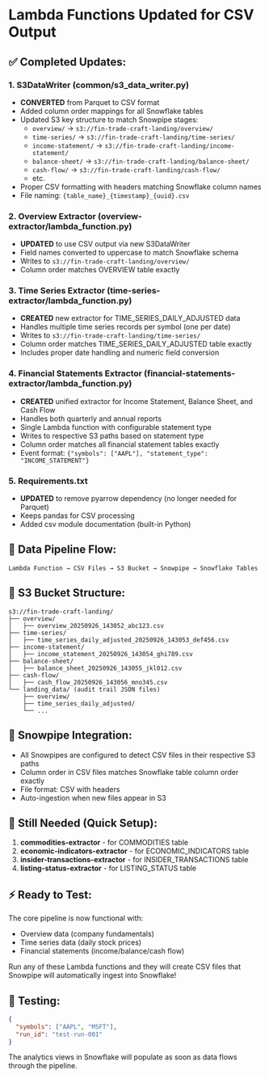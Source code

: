 # Lambda Functions Updated for CSV Output

## ✅ Completed Updates:

### 1. S3DataWriter (common/s3_data_writer.py)
- **CONVERTED** from Parquet to CSV format
- Added column order mappings for all Snowflake tables
- Updated S3 key structure to match Snowpipe stages:
  - `overview/` → `s3://fin-trade-craft-landing/overview/`
  - `time-series/` → `s3://fin-trade-craft-landing/time-series/`
  - `income-statement/` → `s3://fin-trade-craft-landing/income-statement/`
  - `balance-sheet/` → `s3://fin-trade-craft-landing/balance-sheet/`
  - `cash-flow/` → `s3://fin-trade-craft-landing/cash-flow/`
  - etc.
- Proper CSV formatting with headers matching Snowflake column names
- File naming: `{table_name}_{timestamp}_{uuid}.csv`

### 2. Overview Extractor (overview-extractor/lambda_function.py)
- **UPDATED** to use CSV output via new S3DataWriter
- Field names converted to uppercase to match Snowflake schema
- Writes to `s3://fin-trade-craft-landing/overview/`
- Column order matches OVERVIEW table exactly

### 3. Time Series Extractor (time-series-extractor/lambda_function.py)
- **CREATED** new extractor for TIME_SERIES_DAILY_ADJUSTED data
- Handles multiple time series records per symbol (one per date)
- Writes to `s3://fin-trade-craft-landing/time-series/`
- Column order matches TIME_SERIES_DAILY_ADJUSTED table exactly
- Includes proper date handling and numeric field conversion

### 4. Financial Statements Extractor (financial-statements-extractor/lambda_function.py)
- **CREATED** unified extractor for Income Statement, Balance Sheet, and Cash Flow
- Handles both quarterly and annual reports
- Single Lambda function with configurable statement type
- Writes to respective S3 paths based on statement type
- Column order matches all financial statement tables exactly
- Event format: `{"symbols": ["AAPL"], "statement_type": "INCOME_STATEMENT"}`

### 5. Requirements.txt
- **UPDATED** to remove pyarrow dependency (no longer needed for Parquet)
- Keeps pandas for CSV processing
- Added csv module documentation (built-in Python)

## 🔄 Data Pipeline Flow:
```
Lambda Function → CSV Files → S3 Bucket → Snowpipe → Snowflake Tables
```

## 📁 S3 Bucket Structure:
```
s3://fin-trade-craft-landing/
├── overview/
│   ├── overview_20250926_143052_abc123.csv
├── time-series/
│   ├── time_series_daily_adjusted_20250926_143053_def456.csv
├── income-statement/
│   ├── income_statement_20250926_143054_ghi789.csv
├── balance-sheet/
│   ├── balance_sheet_20250926_143055_jkl012.csv
├── cash-flow/
│   ├── cash_flow_20250926_143056_mno345.csv
└── landing_data/ (audit trail JSON files)
    ├── overview/
    ├── time_series_daily_adjusted/
    └── ...
```

## 🎯 Snowpipe Integration:
- All Snowpipes are configured to detect CSV files in their respective S3 paths
- Column order in CSV files matches Snowflake table column order exactly
- File format: CSV with headers
- Auto-ingestion when new files appear in S3

## 🚧 Still Needed (Quick Setup):
1. **commodities-extractor** - for COMMODITIES table
2. **economic-indicators-extractor** - for ECONOMIC_INDICATORS table  
3. **insider-transactions-extractor** - for INSIDER_TRANSACTIONS table
4. **listing-status-extractor** - for LISTING_STATUS table

## ⚡ Ready to Test:
The core pipeline is now functional with:
- Overview data (company fundamentals)
- Time series data (daily stock prices)
- Financial statements (income/balance/cash flow)

Run any of these Lambda functions and they will create CSV files that Snowpipe will automatically ingest into Snowflake!

## 🔧 Testing:
```json
{
  "symbols": ["AAPL", "MSFT"],
  "run_id": "test-run-001"
}
```

The analytics views in Snowflake will populate as soon as data flows through the pipeline.